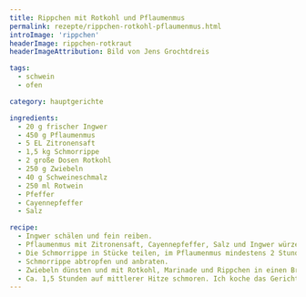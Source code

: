 ```yaml
---
title: Rippchen mit Rotkohl und Pflaumenmus
permalink: rezepte/rippchen-rotkohl-pflaumenmus.html
introImage: 'rippchen'
headerImage: rippchen-rotkraut
headerImageAttribution: Bild von Jens Grochtdreis

tags:
  - schwein
  - ofen

category: hauptgerichte

ingredients:
  - 20 g frischer Ingwer
  - 450 g Pflaumenmus
  - 5 EL Zitronensaft
  - 1,5 kg Schmorrippe
  - 2 große Dosen Rotkohl
  - 250 g Zwiebeln
  - 40 g Schweineschmalz
  - 250 ml Rotwein
  - Pfeffer
  - Cayennepfeffer
  - Salz

recipe:
  - Ingwer schälen und fein reiben.
  - Pflaumenmus mit Zitronensaft, Cayennepfeffer, Salz und Ingwer würzen.
  - Die Schmorrippe in Stücke teilen, im Pflaumenmus mindestens 2 Stunden (am besten über Nacht) marinieren.
  - Schmorrippe abtropfen und anbraten.
  - Zwiebeln dünsten und mit Rotkohl, Marinade und Rippchen in einen Bräter geben.
  - Ca. 1,5 Stunden auf mittlerer Hitze schmoren. Ich koche das Gericht lieber in einem Bräter auf dem Herd, als im Backofen. Dadurch ist die häufige Kontrolle einfacher.
---
```

